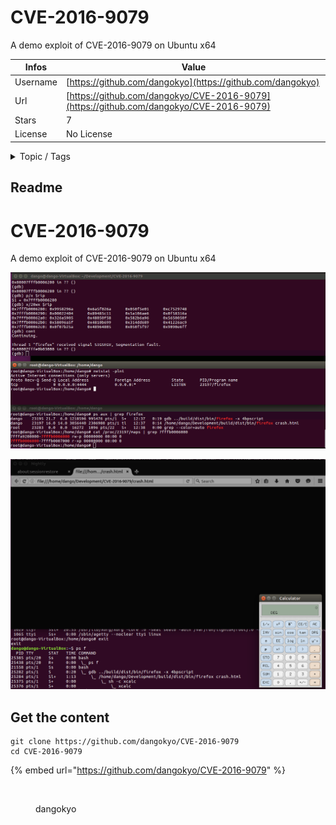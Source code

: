 # CVE-2016-9079

A demo exploit of CVE-2016-9079 on Ubuntu x64

| Infos    | Value                                                              |
| -------- | -------------------------------------------------------------------|
| Username | [https://github.com/dangokyo](https://github.com/dangokyo) |
| Url      | [https://github.com/dangokyo/CVE-2016-9079](https://github.com/dangokyo/CVE-2016-9079)                                               |
| Stars    | 7                                                          |
| License  | No License                                                        |

<details>

<summary>Topic / Tags</summary>



</details>

## Readme

# CVE-2016-9079
A demo exploit of CVE-2016-9079 on Ubuntu x64


![alt text](https://github.com/dangokyo/CVE-2016-9079/blob/master/20180727002.png)


![alt text](https://github.com/dangokyo/CVE-2016-9079/blob/master/20180727001.png)



## Get the content

```
git clone https://github.com/dangokyo/CVE-2016-9079
cd CVE-2016-9079
```

{% embed url="https://github.com/dangokyo/CVE-2016-9079" %}

<figure><img src="https://avatars.githubusercontent.com/u/6947840?v=4" alt=""><figcaption><p>dangokyo</p></figcaption></figure>
